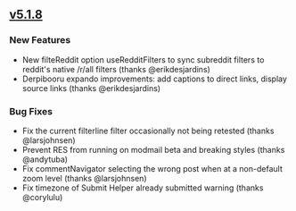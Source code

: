 ## [v5.1.8](https://github.com/honestbleeps/Reddit-Enhancement-Suite/releases/v5.1.8)

### New Features

- New filteReddit option useRedditFilters to sync subreddit filters to reddit's native /r/all filters (thanks @erikdesjardins)
- Derpibooru expando improvements: add captions to direct links, display source links (thanks @erikdesjardins)

### Bug Fixes

- Fix the current filterline filter occasionally not being retested (thanks @larsjohnsen)
- Prevent RES from running on modmail beta and breaking styles (thanks @andytuba)
- Fix commentNavigator selecting the wrong post when at a non-default zoom level (thanks @larsjohnsen)
- Fix timezone of Submit Helper already submitted warning (thanks @corylulu)

